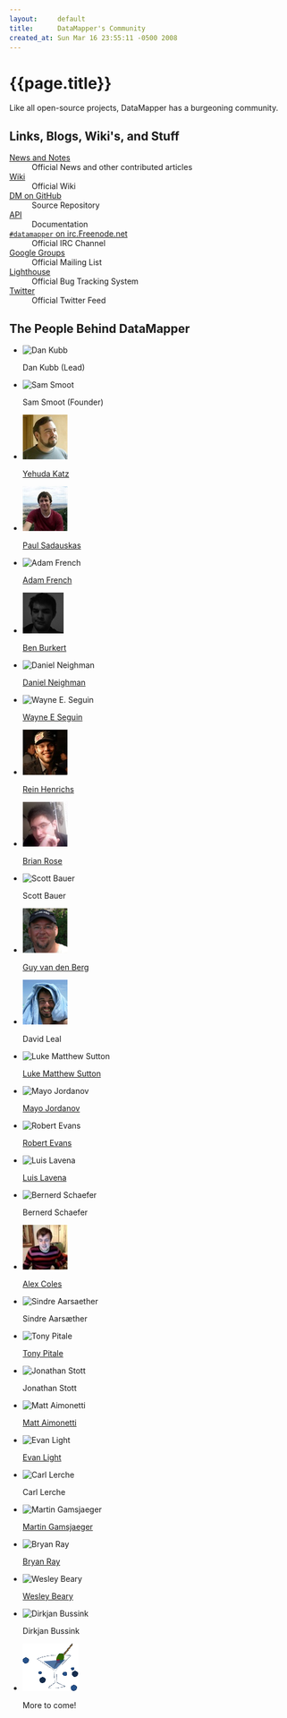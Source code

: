 ```yaml
---
layout:     default
title:      DataMapper's Community
created_at: Sun Mar 16 23:55:11 -0500 2008
---
```


{{page.title}}
==============

Like all open-source projects, DataMapper has a burgeoning community.

Links, Blogs, Wiki's, and Stuff
-------------------------------

<dl>
  <dt><a href="/news">News and Notes</a></dt>
  <dd>Official News and other contributed articles</dd>

  <dt><a href="http://wiki.github.com/datamapper/dm-core">Wiki</a></dt>
  <dd>Official Wiki</dd>

  <dt><a href="http://github.com/datamapper/">DM on GitHub</a></dt>
  <dd>Source Repository</dd>

  <dt><a href="http://rubydoc.info/gems/dm-core/1.0.2/frames">API</a></dt>
  <dd>Documentation</dd>

  <dt><a href="irc://irc.freenode.net/%23datamapper"><code>#datamapper</code> on irc.Freenode.net</a></dt>
  <dd>Official IRC Channel</dd>

  <dt><a href="http://groups.google.com/group/datamapper">Google Groups</a></dt>
  <dd>Official Mailing List</dd>

  <dt><a href="http://datamapper.lighthouseapp.com/projects/20609-datamapper/">Lighthouse</a></dt>
  <dd>Official Bug Tracking System</dd>

  <dt><a href="http://twitter.com/datamapper">Twitter</a></dt>
  <dd>Official Twitter Feed</dd>
</dl>

The People Behind DataMapper
----------------------------

<ul id="yearbook">
  <li>
    <img src="http://www.gravatar.com/avatar/ea627ef000ec92c6cdd5a4c14075e740" title="Dan Kubb" alt="Dan Kubb" />
    <p>Dan Kubb (Lead)</p>
  </li>
  <li>
    <img src="http://www.gravatar.com/avatar/41c597a48c80e37ba68d1adc7095ea0e" title="Sam Smoot" alt="Sam Smoot" />
    <p>Sam Smoot (Founder)</p>
  </li>
  <li>
    <img src="/images/people/yehuda.jpg" title="Yehuda Katz" alt="Yehuda Katz" />
    <p><a href="http://yehudakatz.com/">Yehuda Katz</a></p>
  </li>
  <li>
    <img src="/images/people/rando.jpg" title="Paul Sadauskas" alt="Paul Sadauskas" />
    <p><a href="http://www.theamazingrando.com/">Paul Sadauskas</a></p>
  </li>
  <li>
    <img src="http://www.gravatar.com/avatar/089d4a0c54ac9eee0950444826ed20f0" title="Adam French" alt="Adam French" />
    <p><a href="http://adam.speaksoutofturn.com/">Adam French</a></p>
  </li>
  <li>
    <img src="/images/people/ben_burket.png" title="Ben Burket" alt="Ben Burkert" />
    <p><a href="http://benburkert.com/">Ben Burkert</a></p>
  </li>
  <li>
    <img src="http://www.gravatar.com/avatar/9d1f5d2d9de70bd9a934f557dc95a406" title="Daniel Neighman" alt="Daniel Neighman" />
    <p><a href="http://hassox.blogspot.com/">Daniel Neighman</a></p>
  </li>
  <li>
    <img src="http://www.gravatar.com/avatar/b9b5ff40232c1dfd61238c2a90467f84" title="Wayne E. Seguin" alt="Wayne E. Seguin"/>
    <p><a href="http://wayneseguin.us/">Wayne E Seguin</a></p>
  </li>
  <li>
    <img src="/images/people/reinh.jpg" title="Rein Henrichs" alt="Rein Henrichs"/>
    <p><a href="http://reinh.com/">Rein Henrichs</a></p>
  </li>
  <li>
    <img src="/images/people/heimidal.jpg" title="Brian Rose" alt="Brian Rose"/>
    <p><a href="http://heimidal.net/">Brian Rose</a></p>
  </li>
  <li>
    <img src="http://www.gravatar.com/avatar/ee5c1f36549c4ddca2189f9c4cf36f2c" title="Scott Bauer" alt="Scott Bauer" />
    <p>Scott Bauer</p>
  </li>
  <li>
    <img src="/images/people/guy_v.png" title="Guy van den Berg" alt="Guy van den Berg"/>
    <p><a href="http://www.guyvdb.info">Guy van den Berg</a></p>
  </li>
  <li>
    <img src="/images/people/ior3k.jpg" title="David Leal" alt="David Leal"/>
    <p>David Leal</p>
  </li>
  <li>
    <img src="http://www.gravatar.com/avatar/37872f2e08a213f07e49cf5eabfedc61" title="Luke Matthew Sutton" />
    <p><a href="http://www.mr-eel.com/">Luke Matthew Sutton</a></p>
  </li>
  <li>
    <img src="http://www.gravatar.com/avatar/8e3cc061dec070b2f4d1c78c13ade6ec" title="Mayo Jordanov" />
    <p><a href="http://oyam.ca/">Mayo Jordanov</a></p>
  </li>
  <li>
    <img src="http://www.gravatar.com/avatar/949106533af33ece50adda643c34bc08" title="Robert Evans" />
    <p><a href="http://robertrevans.com/">Robert Evans</a></p>
  </li>
  <li>
    <img src="http://www.gravatar.com/avatar/e7cff3cfd41c495e1012227d7dc24202" title="Luis Lavena"/>
    <p><a href="http://blog.mmediasys.com/">Luis Lavena</a></p>
  </li>
  <li>
    <img src="http://www.gravatar.com/avatar/c6e7bc52e950b434362d337bcfa01993" title="Bernerd Schaefer"/>
    <p>Bernerd Schaefer</p>
  </li>
  <li>
    <img src="/images/people/alex_coles.jpg" title="Alex Coles"/>
    <p><a href="http://alexbcoles.com/">Alex Coles</a></p>
  </li>
  <li>
    <img src="http://www.gravatar.com/avatar/7f75c16b039cd5946fdee1e0771e4f09" title="Sindre Aarsaether"/>
    <p>Sindre Aarsæther</p>
  </li>
  <li>
    <img src="http://www.gravatar.com/avatar/cc371b26b5881c44cde17f7885ccd608" title="Tony Pitale"/>
    <p><a href="http://t.pitale.com/">Tony Pitale</a></p>
  </li>
  <li>
    <img src="http://www.gravatar.com/avatar/476d2a42689da3bd46375955fda053df" title="Jonathan Stott"/>
    <p>Jonathan Stott</p>
  </li>
  <li>
    <img src="http://www.gravatar.com/avatar/c69521d6e22fc0bbd69337ec8b1698df" title="Matt Aimonetti"/>
    <p><a href="http://merbist.com/">Matt Aimonetti</a></p>
  </li>
  <li>
    <img src="http://www.gravatar.com/avatar/149a1aaf5921e34fbcb1ba6a975ed2d4" title="Evan Light"/>
    <p><a href="http://evan.tiggerpalace.com/">Evan Light</a></p>
  </li>
  <li>
    <img src="http://img.skitch.com/20080901-m66fgxbr395p92q9bati3ijjf9.jpg" title="Carl Lerche"/>
    <p>Carl Lerche</p>
  </li>
  <li>
    <img src="http://www.gravatar.com/avatar/5e518814b76962fdd1ad0e74dfac5ea7" title="Martin Gamsjaeger"/>
    <p><a href="http://sick.snusnu.info/">Martin Gamsjaeger</a></p>
  </li>
  <li>
    <img src="http://farm4.static.flickr.com/3119/2818724949_c9eaaf3ae3_o.jpg" title="Bryan Ray"/>
    <p><a href="http://bryanray.net/">Bryan Ray</a></p>
  </li>
  <li>
    <img src="http://www.gravatar.com/userimage/3961329/ab869cf398cb79a0310627c8f6a76e0d.jpg" title="Wesley Beary" alt="Wesley Beary" />
    <p><a href="http://geemus.com/">Wesley Beary</a></p>
  </li>
  <li>
    <img src="http://www.gravatar.com/avatar/b012094b37ab6946c44eaa41d7828478" title="Dirkjan Bussink" alt="Dirkjan Bussink" />
    <p>Dirkjan Bussink</p>
  </li>

  <li>
    <img src="/images/martini.gif" title="you" alt="you could be here" />
    <p>More to come!</p>
  </li>
</ul>
